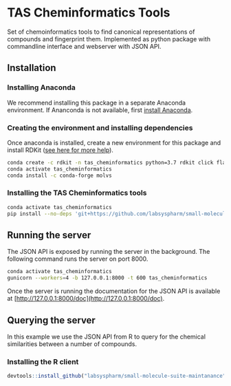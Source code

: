 # TAS Cheminformatics Tools

Set of chemoinformatics tools to find canonical representations of compounds
and fingerprint them. Implemented as python package with commandline interface
and webserver with JSON API.

## Installation

### Installing Anaconda

We recommend installing this package in a separate Anaconda environment. If Ananconda is not
available, first [install Anaconda](https://conda.io/projects/conda/en/latest/user-guide/install/index.html).

### Creating the environment and installing dependencies

Once anaconda is installed, create a new environment for this package and install RDKit
([see here for more help](https://www.rdkit.org/docs/Install.html)).

```bash
conda create -c rdkit -n tas_cheminformatics python=3.7 rdkit click flask pandas gunicorn marshmallow apispec
conda activate tas_cheminformatics
conda install -c conda-forge molvs
```

### Installing the TAS Cheminformatics tools

```bash
conda activate tas_cheminformatics
pip install --no-deps 'git+https://github.com/labsyspharm/small-molecule-suite-maintenance.git#egg=tas_cheminformatics&subdirectory=cheminformatics'
```

## Running the server

The JSON API is exposed by running the server in the background. The following command runs the server on port 8000.

```bash
conda activate tas_cheminformatics
gunicorn --workers=4 -b 127.0.0.1:8000 -t 600 tas_cheminformatics
```

Once the server is running the documentation for the JSON API is available at [http://127.0.0.1:8000/doc](http://127.0.0.1:8000/doc).

## Querying the server

In this example we use the JSON API from R to query for the chemical similarities between a number of compounds.

### Installing the R client

```r
devtools::install_github("labsyspharm/small-molecule-suite-maintanance", subdir = "")
```
